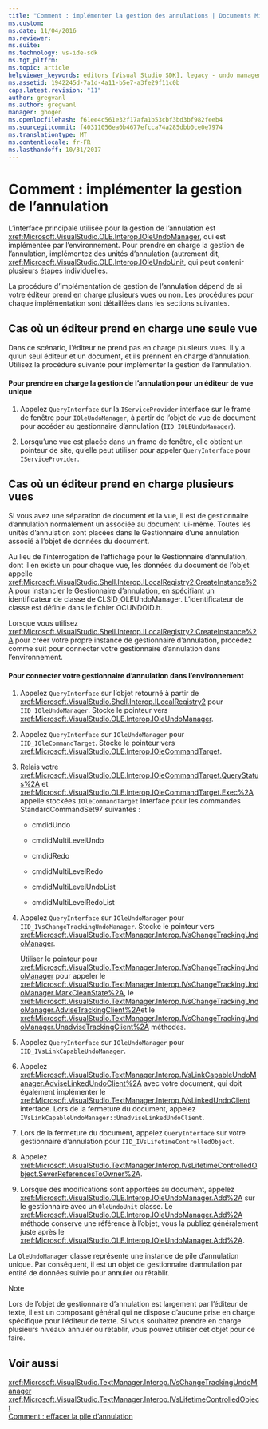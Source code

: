 ```yaml
---
title: "Comment : implémenter la gestion des annulations | Documents Microsoft"
ms.custom: 
ms.date: 11/04/2016
ms.reviewer: 
ms.suite: 
ms.technology: vs-ide-sdk
ms.tgt_pltfrm: 
ms.topic: article
helpviewer_keywords: editors [Visual Studio SDK], legacy - undo management
ms.assetid: 1942245d-7a1d-4a11-b5e7-a3fe29f11c0b
caps.latest.revision: "11"
author: gregvanl
ms.author: gregvanl
manager: ghogen
ms.openlocfilehash: f61ee4c561e32f17afa1b53cbf3bd3bf982feeb4
ms.sourcegitcommit: f40311056ea0b4677efcca74a285dbb0ce0e7974
ms.translationtype: MT
ms.contentlocale: fr-FR
ms.lasthandoff: 10/31/2017
---
```

# <a name="how-to-implement-undo-management"></a>Comment : implémenter la gestion de l’annulation
L’interface principale utilisée pour la gestion de l’annulation est <xref:Microsoft.VisualStudio.OLE.Interop.IOleUndoManager>, qui est implémentée par l’environnement. Pour prendre en charge la gestion de l’annulation, implémentez des unités d’annulation (autrement dit, <xref:Microsoft.VisualStudio.OLE.Interop.IOleUndoUnit>, qui peut contenir plusieurs étapes individuelles.  
  
 La procédure d’implémentation de gestion de l’annulation dépend de si votre éditeur prend en charge plusieurs vues ou non. Les procédures pour chaque implémentation sont détaillées dans les sections suivantes.  
  
## <a name="cases-where-an-editor-supports-a-single-view"></a>Cas où un éditeur prend en charge une seule vue  
 Dans ce scénario, l’éditeur ne prend pas en charge plusieurs vues. Il y a qu’un seul éditeur et un document, et ils prennent en charge d’annulation. Utilisez la procédure suivante pour implémenter la gestion de l’annulation.  
  
#### <a name="to-support-undo-management-for-a-single-view-editor"></a>Pour prendre en charge la gestion de l’annulation pour un éditeur de vue unique  
  
1.  Appelez `QueryInterface` sur la `IServiceProvider` interface sur le frame de fenêtre pour `IOleUndoManager`, à partir de l’objet de vue de document pour accéder au gestionnaire d’annulation (`IID_IOLEUndoManager`).  
  
2.  Lorsqu’une vue est placée dans un frame de fenêtre, elle obtient un pointeur de site, qu’elle peut utiliser pour appeler `QueryInterface` pour `IServiceProvider`.  
  
## <a name="cases-where-an-editor-supports-multiple-views"></a>Cas où un éditeur prend en charge plusieurs vues  
 Si vous avez une séparation de document et la vue, il est de gestionnaire d’annulation normalement un associée au document lui-même. Toutes les unités d’annulation sont placées dans le Gestionnaire d’une annulation associé à l’objet de données du document.  
  
 Au lieu de l’interrogation de l’affichage pour le Gestionnaire d’annulation, dont il en existe un pour chaque vue, les données du document de l’objet appelle <xref:Microsoft.VisualStudio.Shell.Interop.ILocalRegistry2.CreateInstance%2A> pour instancier le Gestionnaire d’annulation, en spécifiant un identificateur de classe de CLSID_OLEUndoManager. L’identificateur de classe est définie dans le fichier OCUNDOID.h.  
  
 Lorsque vous utilisez <xref:Microsoft.VisualStudio.Shell.Interop.ILocalRegistry2.CreateInstance%2A> pour créer votre propre instance de gestionnaire d’annulation, procédez comme suit pour connecter votre gestionnaire d’annulation dans l’environnement.  
  
#### <a name="to-hook-your-undo-manager-into-the-environment"></a>Pour connecter votre gestionnaire d’annulation dans l’environnement  
  
1.  Appelez `QueryInterface` sur l’objet retourné à partir de <xref:Microsoft.VisualStudio.Shell.Interop.ILocalRegistry2> pour `IID_IOleUndoManager`. Stocke le pointeur vers <xref:Microsoft.VisualStudio.OLE.Interop.IOleUndoManager>.  
  
2.  Appelez `QueryInterface` sur `IOleUndoManager` pour `IID_IOleCommandTarget`. Stocke le pointeur vers <xref:Microsoft.VisualStudio.OLE.Interop.IOleCommandTarget>.  
  
3.  Relais votre <xref:Microsoft.VisualStudio.OLE.Interop.IOleCommandTarget.QueryStatus%2A> et <xref:Microsoft.VisualStudio.OLE.Interop.IOleCommandTarget.Exec%2A> appelle stockées `IOleCommandTarget` interface pour les commandes StandardCommandSet97 suivantes :  
  
    -   cmdidUndo  
  
    -   cmdidMultiLevelUndo  
  
    -   cmdidRedo  
  
    -   cmdidMultiLevelRedo  
  
    -   cmdidMultiLevelUndoList  
  
    -   cmdidMultiLevelRedoList  
  
4.  Appelez `QueryInterface` sur `IOleUndoManager` pour `IID_IVsChangeTrackingUndoManager`. Stocke le pointeur vers <xref:Microsoft.VisualStudio.TextManager.Interop.IVsChangeTrackingUndoManager>.  
  
     Utiliser le pointeur pour <xref:Microsoft.VisualStudio.TextManager.Interop.IVsChangeTrackingUndoManager> pour appeler le <xref:Microsoft.VisualStudio.TextManager.Interop.IVsChangeTrackingUndoManager.MarkCleanState%2A>, le <xref:Microsoft.VisualStudio.TextManager.Interop.IVsChangeTrackingUndoManager.AdviseTrackingClient%2A>et le <xref:Microsoft.VisualStudio.TextManager.Interop.IVsChangeTrackingUndoManager.UnadviseTrackingClient%2A> méthodes.  
  
5.  Appelez `QueryInterface` sur `IOleUndoManager` pour `IID_IVsLinkCapableUndoManager`.  
  
6.  Appelez <xref:Microsoft.VisualStudio.TextManager.Interop.IVsLinkCapableUndoManager.AdviseLinkedUndoClient%2A> avec votre document, qui doit également implémenter le <xref:Microsoft.VisualStudio.TextManager.Interop.IVsLinkedUndoClient> interface. Lors de la fermeture du document, appelez `IVsLinkCapableUndoManager::UnadviseLinkedUndoClient`.  
  
7.  Lors de la fermeture du document, appelez `QueryInterface` sur votre gestionnaire d’annulation pour `IID_IVsLifetimeControlledObject`.  
  
8.  Appelez <xref:Microsoft.VisualStudio.TextManager.Interop.IVsLifetimeControlledObject.SeverReferencesToOwner%2A>.  
  
9. Lorsque des modifications sont apportées au document, appelez <xref:Microsoft.VisualStudio.OLE.Interop.IOleUndoManager.Add%2A> sur le gestionnaire avec un `OleUndoUnit` classe. Le <xref:Microsoft.VisualStudio.OLE.Interop.IOleUndoManager.Add%2A> méthode conserve une référence à l’objet, vous la publiez généralement juste après le <xref:Microsoft.VisualStudio.OLE.Interop.IOleUndoManager.Add%2A>.  
  
 La `OleUndoManager` classe représente une instance de pile d’annulation unique. Par conséquent, il est un objet de gestionnaire d’annulation par entité de données suivie pour annuler ou rétablir.  
  
> [!NOTE]
>  Lors de l’objet de gestionnaire d’annulation est largement par l’éditeur de texte, il est un composant général qui ne dispose d’aucune prise en charge spécifique pour l’éditeur de texte. Si vous souhaitez prendre en charge plusieurs niveaux annuler ou rétablir, vous pouvez utiliser cet objet pour ce faire.  
  
## <a name="see-also"></a>Voir aussi  
 <xref:Microsoft.VisualStudio.TextManager.Interop.IVsChangeTrackingUndoManager>   
 <xref:Microsoft.VisualStudio.TextManager.Interop.IVsLifetimeControlledObject>   
 [Comment : effacer la pile d’annulation](../extensibility/how-to-clear-the-undo-stack.md)
